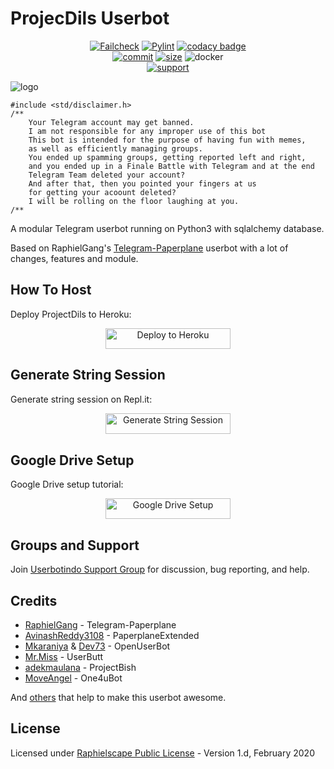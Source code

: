 # ProjecDils Userbot

<p align="center">
    <a href="https://github.com/aidilaryanto/ProjectDils/actions?query=workflow%3AFailCheck" > <img src="https://img.shields.io/github/workflow/status/aidilaryanto/ProjectDils/FailCheck/master?style=for-the-badge&logo=github-actions&logoColor=white" alt="Failcheck" /></a>
    <a href="https://github.com/aidilaryanto/ProjectDils/actions?query=workflow%3Apylint"> <img src="https://img.shields.io/github/workflow/status/aidilaryanto/ProjectDils/pylint/master?label=pylint&style=for-the-badge&logo=github-actions&logoColor=white" alt="Pylint" /></a>
    <a href="https://www.codacy.com/manual/aidilaryanto/ProjectDils?utm_source=github.com&amp;utm_medium=referral&amp;utm_content=aidilaryanto/ProjectDils&amp;utm_campaign=Badge_Grade"><img src="https://img.shields.io/codacy/grade/5684cba0343d405c94dfd921600a7bfa?style=for-the-badge&logo=codacy" alt="codacy badge" /></a></br>
    <a href="https://github.com/aidilaryanto/ProjectDils/commits/master"><img src="https://img.shields.io/github/last-commit/aidilaryanto/ProjectDils/master?style=for-the-badge&logo=github" alt="commit" /></a>
    <a href="https://github.com/aidilaryanto/ProjectDils"><img src="https://img.shields.io/github/repo-size/aidilaryanto/ProjectDils?style=for-the-badge&logo=github" alt="size" /></a>
    <a herf="https://hub.docker.com/r/aidilaryanto/groovy"><img src="https://img.shields.io/docker/image-size/aidilaryanto/projectdils/groovy?color=red&label=Docker%20Size&style=for-the-badge&logo=docker&logoColor=white" alt="docker" /></a></br>
    <a href="https://t.me/userbotindo"> <img src="https://img.shields.io/badge/telegram-Support_Group-blue?style=social&logo=telegram" alt="support" /></a>
</p>

![logo](https://telegra.ph/file/29e9cfe7094e15c8caa51.png)

```
#include <std/disclaimer.h>
/**
    Your Telegram account may get banned.
    I am not responsible for any improper use of this bot
    This bot is intended for the purpose of having fun with memes,
    as well as efficiently managing groups.
    You ended up spamming groups, getting reported left and right,
    and you ended up in a Finale Battle with Telegram and at the end
    Telegram Team deleted your account?
    And after that, then you pointed your fingers at us
    for getting your acoount deleted?
    I will be rolling on the floor laughing at you.
/**
```

A modular Telegram userbot running on Python3 with sqlalchemy database.

Based on RaphielGang's [Telegram-Paperplane](https://github.com/RaphielGang/Telegram-Paperplane) userbot with a lot of changes, features and module.


## How To Host
Deploy ProjectDils to Heroku:

<p align="center"><a href="https://heroku.com/deploy?template=https://github.com/aidilaryanto/ProjectDils/tree/master"> <img src="https://telegra.ph/file/3d5baaff9cbb43c5a525e.png" alt="Deploy to Heroku" width="200" height="33.33"/></a></p>


## Generate String Session
Generate string session on Repl.it:

<p align="center"><a href="http://string.projectdils.repl.run"> <img src="https://telegra.ph/file/3ef54caa322b1c5feadb9.png" alt="Generate String Session" width="200" height="33.33"/></a></p>


## Google Drive Setup
Google Drive setup tutorial:

<p align="center"><a href="https://telegra.ph/How-To-Setup-Google-Drive-04-03"> <img src="https://telegra.ph/file/9a6727fa0a8c631caf294.png" alt="Google Drive Setup" width="200" height="33.33"/></a></p>


## Groups and Support
Join [Userbotindo Support Group](https://t.me/userbotindo) for discussion, bug reporting, and help.


## Credits
* [RaphielGang](https://github.com/RaphielGang) - Telegram-Paperplane
* [AvinashReddy3108](https://github.com/AvinashReddy3108) - PaperplaneExtended
* [Mkaraniya](https://github.com/mkaraniya) & [Dev73](https://github.com/Devp73) - OpenUserBot
* [Mr.Miss](https://github.com/keselekpermen69) - UserButt
* [adekmaulana](https://github.com/adekmaulana) - ProjectBish
* [MoveAngel](https://github.com/MoveAngel) - One4uBot

And [others](https://github.com/aidilaryanto/ProjectDils/graphs/contributors) that help to make this userbot awesome.

## License
Licensed under [Raphielscape Public License](https://github.com/aidilaryanto/ProjectDils/blob/master/LICENSE) - Version 1.d, February 2020
